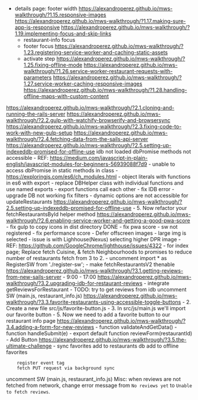 - details page: footer width
https://alexandroperez.github.io/mws-walkthrough/?1.15.responsive-images
https://alexandroperez.github.io/mws-walkthrough/?1.17.making-sure-app-is-responsive
https://alexandroperez.github.io/mws-walkthrough/?1.19.implementing-focus-and-skip-links
  - restaurant-info focus
  - footer focus
https://alexandroperez.github.io/mws-walkthrough/?1.23.registering-service-worker-and-caching-static-assets
  - activate step
https://alexandroperez.github.io/mws-walkthrough/?1.25.fixing-offline-mode
https://alexandroperez.github.io/mws-walkthrough/?1.26.service-worker-restaurant-requests-with-parameters
https://alexandroperez.github.io/mws-walkthrough/?1.27.service-worker-caching-responsive-images
https://alexandroperez.github.io/mws-walkthrough/?1.28.handling-offline-maps-with-custom-content

https://alexandroperez.github.io/mws-walkthrough/?2.1.cloning-and-running-the-rails-server
https://alexandroperez.github.io/mws-walkthrough/?2.2.gulp-with-watchify-browserify-and-browsersync
https://alexandroperez.github.io/mws-walkthrough/?2.3.fixing-code-to-work-with-new-gulp-setup
https://alexandroperez.github.io/mws-walkthrough/?2.4.fetching-data-from-the-sails-api-server
https://alexandroperez.github.io/mws-walkthrough/?2.5.setting-up-indexeddb-promised-for-offline-use
idb not loaded
dbPromise methods not accessible
	- REF: https://medium.com/javascript-in-plain-english/javascript-modules-for-beginners-56939088f7d9
	- unable to access dbPromise in static methods in class
	- https://exploringjs.com/es6/ch_modules.html
	- object literals with functions in es6 with export
	- replace DBHelper class with individual functions and use named exports
	- export functions call each other
	- fix IDB error
	  - upgrade DB not working
fix filters
	- dynamic options are not accessible for updateRestaurants
https://alexandroperez.github.io/mws-walkthrough/?2.5.setting-up-indexeddb-promised-for-offline-use
	- 5. Now refactor your fetchRestaurantsById helper method
https://alexandroperez.github.io/mws-walkthrough/?2.6.enabling-service-worker-and-getting-a-good-pwa-score
	- fix gulp to copy icons in dist directory DONE
	- fix pwa score
		- sw not registered
	- fix performance score
		- Defer offscreen images
			- large img is selected
				- issue is with Lighhouse(Nexus) selecting higher DPR image
					- REF: https://github.com/GoogleChrome/lighthouse/issues/4322
	- for index page; Replace fetch Cuisine, & fetch Neighbourhoods to promises to reduce number of restaurants fetch from 3 to 2.
		- uncomment import * as RegisterSW from './register-sw';
		- make fetchRestaurantsV2 thenable
https://alexandroperez.github.io/mws-walkthrough/?3.1.getting-reviews-from-new-sails-server
	- 9:00
	- 17:00
https://alexandroperez.github.io/mws-walkthrough/?3.2.upgrading-idb-for-restaurant-reviews
	- integrate getReviewsForRestaurant
	-  TODO: try to get reviews from idb
uncomment SW (main.js, restaurant_info.js)
https://alexandroperez.github.io/mws-walkthrough/?3.3.favorite-restaurants-using-accessible-toggle-buttons
	- 2. Create a new file src/js/favorite-button.js
	- 3. In src/js/main.js we'll import our favorite button
	- 5. Now we need to add a favorite button to our restaurant info page
https://alexandroperez.github.io/mws-walkthrough/?3.4.adding-a-form-for-new-reviews
	- function validateAndGetData()
	- function handleSubmit(e)
	- export default function reviewForm(restaurantId)
	- Add Button
https://alexandroperez.github.io/mws-walkthrough/?3.5.the-ultimate-challenge
	- sync favorites
		add to restaurants db
		add to offline favorites

		register event tag
		fetch PUT request via background sync

uncomment SW (main.js, restaurant_info.js)
Misc: when reviews are not fetched from network, change error message from `No reviews yet` to `Unable to fetch reviews`.
